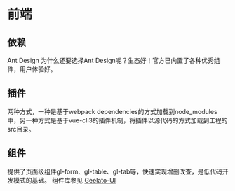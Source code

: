 # 前端
## 依赖
Ant Design
为什么还要选择Ant Design呢？生态好！官方已内置了各种优秀组件，用户体验好。

## 插件
两种方式，一种是基于webpack dependencies的方式加载到node_modules中，另一种方式是基于vue-cli3的插件机制，将插件以源代码的方式加载到工程的src目录。

## 组件
提供了页面级组件gl-form、gl-table、gl-tab等，快速实现增删改查，是低代码开发模式的基础。
组件库参见 [Geelato-UI](https://ui.geelato.org)
